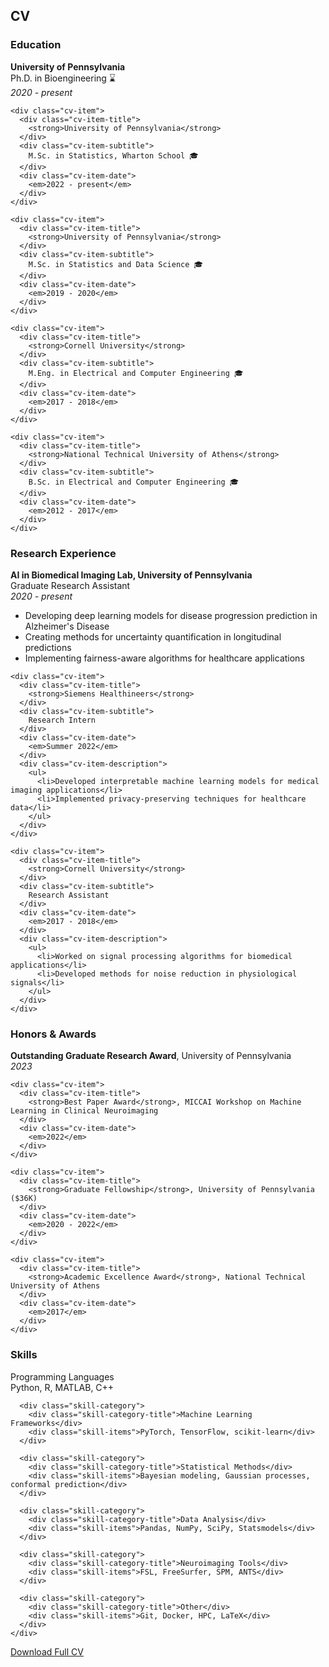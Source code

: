 ## CV

<div class="cv-section">
  <div class="cv-header">
    <h3><i class="fas fa-graduation-cap"></i> Education</h3>
  </div>
  <div class="cv-content">
    <div class="cv-item">
      <div class="cv-item-title">
        <strong>University of Pennsylvania</strong>
      </div>
      <div class="cv-item-subtitle">
        Ph.D. in Bioengineering ⌛
      </div>
      <div class="cv-item-date">
        <em>2020 - present</em>
      </div>
    </div>
    
    <div class="cv-item">
      <div class="cv-item-title">
        <strong>University of Pennsylvania</strong>
      </div>
      <div class="cv-item-subtitle">
        M.Sc. in Statistics, Wharton School 🎓
      </div>
      <div class="cv-item-date">
        <em>2022 - present</em>
      </div>
    </div>
    
    <div class="cv-item">
      <div class="cv-item-title">
        <strong>University of Pennsylvania</strong>
      </div>
      <div class="cv-item-subtitle">
        M.Sc. in Statistics and Data Science 🎓
      </div>
      <div class="cv-item-date">
        <em>2019 - 2020</em>
      </div>
    </div>
    
    <div class="cv-item">
      <div class="cv-item-title">
        <strong>Cornell University</strong>
      </div>
      <div class="cv-item-subtitle">
        M.Eng. in Electrical and Computer Engineering 🎓
      </div>
      <div class="cv-item-date">
        <em>2017 - 2018</em>
      </div>
    </div>
    
    <div class="cv-item">
      <div class="cv-item-title">
        <strong>National Technical University of Athens</strong>
      </div>
      <div class="cv-item-subtitle">
        B.Sc. in Electrical and Computer Engineering 🎓
      </div>
      <div class="cv-item-date">
        <em>2012 - 2017</em>
      </div>
    </div>
  </div>
</div>

<div class="cv-section">
  <div class="cv-header">
    <h3><i class="fas fa-briefcase"></i> Research Experience</h3>
  </div>
  <div class="cv-content">
    <div class="cv-item">
      <div class="cv-item-title">
        <strong>AI in Biomedical Imaging Lab, University of Pennsylvania</strong>
      </div>
      <div class="cv-item-subtitle">
        Graduate Research Assistant
      </div>
      <div class="cv-item-date">
        <em>2020 - present</em>
      </div>
      <div class="cv-item-description">
        <ul>
          <li>Developing deep learning models for disease progression prediction in Alzheimer's Disease</li>
          <li>Creating methods for uncertainty quantification in longitudinal predictions</li>
          <li>Implementing fairness-aware algorithms for healthcare applications</li>
        </ul>
      </div>
    </div>
    
    <div class="cv-item">
      <div class="cv-item-title">
        <strong>Siemens Healthineers</strong>
      </div>
      <div class="cv-item-subtitle">
        Research Intern
      </div>
      <div class="cv-item-date">
        <em>Summer 2022</em>
      </div>
      <div class="cv-item-description">
        <ul>
          <li>Developed interpretable machine learning models for medical imaging applications</li>
          <li>Implemented privacy-preserving techniques for healthcare data</li>
        </ul>
      </div>
    </div>
    
    <div class="cv-item">
      <div class="cv-item-title">
        <strong>Cornell University</strong>
      </div>
      <div class="cv-item-subtitle">
        Research Assistant
      </div>
      <div class="cv-item-date">
        <em>2017 - 2018</em>
      </div>
      <div class="cv-item-description">
        <ul>
          <li>Worked on signal processing algorithms for biomedical applications</li>
          <li>Developed methods for noise reduction in physiological signals</li>
        </ul>
      </div>
    </div>
  </div>
</div>

<div class="cv-section">
  <div class="cv-header">
    <h3><i class="fas fa-award"></i> Honors & Awards</h3>
  </div>
  <div class="cv-content">
    <div class="cv-item">
      <div class="cv-item-title">
        <strong>Outstanding Graduate Research Award</strong>, University of Pennsylvania
      </div>
      <div class="cv-item-date">
        <em>2023</em>
      </div>
    </div>
    
    <div class="cv-item">
      <div class="cv-item-title">
        <strong>Best Paper Award</strong>, MICCAI Workshop on Machine Learning in Clinical Neuroimaging
      </div>
      <div class="cv-item-date">
        <em>2022</em>
      </div>
    </div>
    
    <div class="cv-item">
      <div class="cv-item-title">
        <strong>Graduate Fellowship</strong>, University of Pennsylvania ($36K)
      </div>
      <div class="cv-item-date">
        <em>2020 - 2022</em>
      </div>
    </div>
    
    <div class="cv-item">
      <div class="cv-item-title">
        <strong>Academic Excellence Award</strong>, National Technical University of Athens
      </div>
      <div class="cv-item-date">
        <em>2017</em>
      </div>
    </div>
  </div>
</div>

<div class="cv-section">
  <div class="cv-header">
    <h3><i class="fas fa-laptop-code"></i> Skills</h3>
  </div>
  <div class="cv-content">
    <div class="skills-grid">
      <div class="skill-category">
        <div class="skill-category-title">Programming Languages</div>
        <div class="skill-items">Python, R, MATLAB, C++</div>
      </div>
      
      <div class="skill-category">
        <div class="skill-category-title">Machine Learning Frameworks</div>
        <div class="skill-items">PyTorch, TensorFlow, scikit-learn</div>
      </div>
      
      <div class="skill-category">
        <div class="skill-category-title">Statistical Methods</div>
        <div class="skill-items">Bayesian modeling, Gaussian processes, conformal prediction</div>
      </div>
      
      <div class="skill-category">
        <div class="skill-category-title">Data Analysis</div>
        <div class="skill-items">Pandas, NumPy, SciPy, Statsmodels</div>
      </div>
      
      <div class="skill-category">
        <div class="skill-category-title">Neuroimaging Tools</div>
        <div class="skill-items">FSL, FreeSurfer, SPM, ANTS</div>
      </div>
      
      <div class="skill-category">
        <div class="skill-category-title">Other</div>
        <div class="skill-items">Git, Docker, HPC, LaTeX</div>
      </div>
    </div>
  </div>
</div>

<div class="cv-download">
  <a href="{{ site.cv_link }}" class="cv-download-button">
    <i class="fas fa-download"></i> Download Full CV
  </a>
</div> 